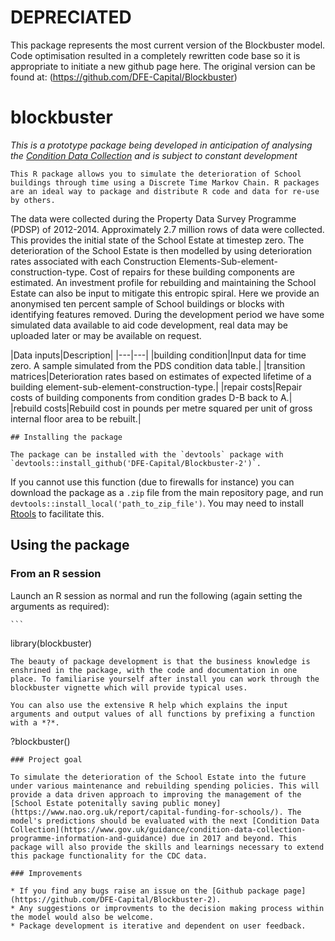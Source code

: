  # DEPRECIATED

  This package represents the most current version of the Blockbuster model. Code optimisation resulted in a completely rewritten code base so it is appropriate to initiate a new github page here. The original version can be found at: (https://github.com/DFE-Capital/Blockbuster)

  # blockbuster

  *This is a prototype package being developed in anticipation of analysing the [Condition Data Collection](https://www.gov.uk/guidance/condition-data-collection-programme-information-and-guidance) and is subject to constant development*

    This R package allows you to simulate the deterioration of School buildings through time using a Discrete Time Markov Chain. R packages are an ideal way to package and distribute R code and data for re-use by others.

  The data were collected during the Property Data Survey Programme (PDSP) of 2012-2014. Approximately 2.7 million rows of data were collected. This provides the initial state of the School Estate at timestep zero. The deterioration of the School Estate is then modelled by using deterioration rates associated with each Construction Elements-Sub-element-construction-type. Cost of repairs for these building components are estimated. An investment profile for rebuilding and maintaining the School Estate can also be input to mitigate this entropic spiral. Here we provide an anonymised ten percent sample of School buildings or blocks with identifying features removed. During the development period we have some simulated data available to aid code development, real data may be uploaded later or may be available on request.

  |Data inputs|Description|
    |---|---|
    |building condition|Input data for time zero. A sample simulated from the PDS condition data table.|
    |transition matrices|Deterioration rates based on estimates of expected lifetime of a building element-sub-element-construction-type.|
    |repair costs|Repair costs of building components from condition grades D-B back to A.|
    |rebuild costs|Rebuild cost in pounds per metre squared per unit of gross internal floor area to be rebuilt.|

    ## Installing the package

    The package can be installed with the `devtools` package with `devtools::install_github('DFE-Capital/Blockbuster-2')`.

  If you cannot use this function (due to firewalls for instance) you can download the package as a `.zip` file from the main repository page, and run `devtools::install_local('path_to_zip_file')`. You may need to install [Rtools](https://cran.r-project.org/bin/windows/Rtools/) to facilitate this.

  ## Using the package

  ### From an R session

  Launch an R session as normal and run the following (again setting the arguments as required):

    ```
  library(blockbuster)
  ```
  The beauty of package development is that the business knowledge is enshrined in the package, with the code and documentation in one place. To familiarise yourself after install you can work through the blockbuster vignette which will provide typical uses.

  You can also use the extensive R help which explains the input arguments and output values of all functions by prefixing a function with a *?*.

  ```
  ?blockbuster()
  ```
  ### Project goal

  To simulate the deterioration of the School Estate into the future under various maintenance and rebuilding spending policies. This will provide a data driven approach to improving the management of the [School Estate potenitally saving public money](https://www.nao.org.uk/report/capital-funding-for-schools/). The model's predictions should be evaluated with the next [Condition Data Collection](https://www.gov.uk/guidance/condition-data-collection-programme-information-and-guidance) due in 2017 and beyond. This package will also provide the skills and learnings necessary to extend this package functionality for the CDC data.

### Improvements

* If you find any bugs raise an issue on the [Github package page](https://github.com/DFE-Capital/Blockbuster-2).
* Any suggestions or improvments to the decision making process within the model would also be welcome.
* Package development is iterative and dependent on user feedback.

